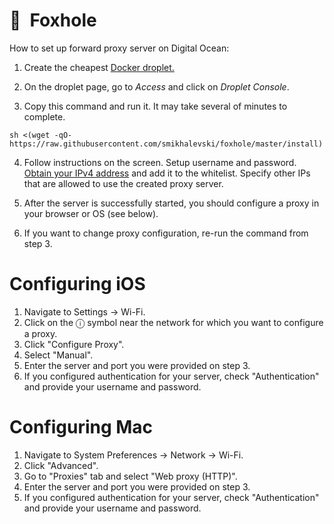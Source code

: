 # 🦊&ensp;Foxhole

How to set up forward proxy server on Digital Ocean:

1. Create the cheapest [Docker droplet.](https://marketplace.digitalocean.com/apps/docker)

2. On the droplet page, go to _Access_ and click on _Droplet Console_.

3. Copy this command and run it. It may take several of minutes to complete.

```shell
sh <(wget -qO- https://raw.githubusercontent.com/smikhalevski/foxhole/master/install)
```

4. Follow instructions on the screen. Setup username and
   password. [Obtain your IPv4 address](https://whatismyipaddress.com/) and add it to the whitelist. Specify other IPs
   that are allowed to use the created proxy server.

5. After the server is successfully started, you should configure a proxy in your browser or OS (see below).

6. If you want to change proxy configuration, re-run the command from step 3.

# Configuring iOS

1. Navigate to Settings → Wi-Fi.
2. Click on the ⓘ symbol near the network for which you want to configure a proxy.
3. Click "Configure Proxy".
4. Select "Manual".
5. Enter the server and port you were provided on step 3.
6. If you configured authentication for your server, check "Authentication" and provide your username and password.

# Configuring Mac

1. Navigate to System Preferences → Network → Wi-Fi.
2. Click "Advanced".
3. Go to "Proxies" tab and select "Web proxy (HTTP)".
4. Enter the server and port you were provided on step 3.
5. If you configured authentication for your server, check "Authentication" and provide your username and password.

